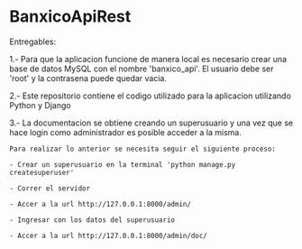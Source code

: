 # BanxicoApiRest

Entregables: 

1.- Para que la aplicacion funcione de manera local es necesario crear una base de datos MySQL con el nombre 'banxico_api'.
    El usuario debe ser 'root' y la contrasena puede quedar vacia.
    
2.- Este repositorio contiene el codigo utilizado para la aplicacion utilizando Python y Django

3.- La documentacion se obtiene creando un superusuario y una vez que se hace login como administrador es posible acceder
    a la misma.
    
    Para realizar lo anterior se necesita seguir el siguiente proceso:
    
    - Crear un superusuario en la terminal 'python manage.py createsuperuser'
    
    - Correr el servidor
    
    - Accer a la url http://127.0.0.1:8000/admin/
    
    - Ingresar con los datos del superusuario
    
    - Accer a la url http://127.0.0.1:8000/admin/doc/
    
    
